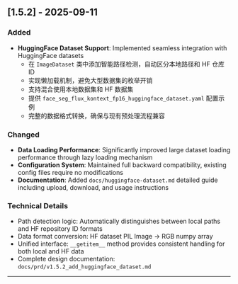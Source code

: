 ## [1.5.2] - 2025-09-11

### Added
- **HuggingFace Dataset Support**: Implemented seamless integration with HuggingFace datasets
  - 在 `ImageDataset` 类中添加智能路径检测，自动区分本地路径和 HF 仓库 ID
  - 实现懒加载机制，避免大型数据集的枚举开销
  - 支持混合使用本地数据集和 HF 数据集
  - 提供 `face_seg_flux_kontext_fp16_huggingface_dataset.yaml` 配置示例
  - 完整的数据格式转换，确保与现有预处理流程兼容

### Changed
- **Data Loading Performance**: Significantly improved large dataset loading performance through lazy loading mechanism
- **Configuration System**: Maintained full backward compatibility, existing config files require no modifications
- **Documentation**: Added `docs/huggingface-dataset.md` detailed guide including upload, download, and usage instructions

### Technical Details
- Path detection logic: Automatically distinguishes between local paths and HF repository ID formats
- Data format conversion: HF dataset PIL Image → RGB numpy array
- Unified interface: `__getitem__` method provides consistent handling for both local and HF data
- Complete design documentation: `docs/prd/v1.5.2_add_huggingface_dataset.md`

---
